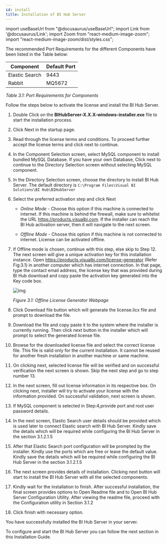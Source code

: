 ```yaml
---
id: install
title: Installation of BI Hub Server
---
```


import useBaseUrl from "@docusaurus/useBaseUrl";
import Link from '@docusaurus/Link';
import Zoom from "react-medium-image-zoom";
import "react-medium-image-zoom/dist/styles.css";

The recommended Port Requirements for the different Components have been listed in the Table below:

| Component      | Default Port |
| -------------- | ------------ |
| Elastic Search | 9443         |
| Rabbit         | MQ5672       |

*Table 3.1: Port Requirements for Components*

Follow the steps below to activate the license and install the BI Hub Server.

1. Double Click on the **BIHubServer-X.X.X-windows-installer.exe** file to start the installation process.

1. Click Next in the startup page.

1. Read through the license terms and conditions. To proceed further accept the license terms and click next to continue.

1. In the Component Selection screen, select MySQL component to install bundled MySQL Database. If you have your own Database, Click next to continue to the Directory Selection screen without selecting MySQL component.

1. In the Directory Selection screen, choose the directory to install BI Hub Server. The default directory is `C:\Program Files\Visual BI Solutions\BI Hub\BIHubServer`

1. Select the preferred activation step and click Next

   - *Online Mode* - Choose this option if this machine is connected to internet. If this machine is behind the firewall, make sure to whitelist the URL https://products.visualbi.com. If the installer can reach the BI Hub activation server, then it will navigate to the next screen.

   - *Offline Mode* - Choose this option if this machine is not connected to internet. License can be activated offline.

1. If Offline mode is chosen, continue with this step, else skip to Step 12. The next screen will give a unique activation key for this installation instance. Open https://products.visualbi.com/license-generator (Refer Fig:3.1) in another computer which has internet connection. In that page, type the contact email address, the license key that was provided during BI Hub download and copy paste the activation key generated into the Key code box.

   <div>
     <Zoom>
       <img alt="img" src={useBaseUrl('/doc-images/fig3.1-licence-generator.png')}/>
     </Zoom>
   </div>

   *Figure 3.1: Offline License Generator Webpage*

1. Click Download file button which will generate the license.licx file and prompt to download the file.

1. Download the file and copy paste it to the system where the installer is currently running. Then click next button in the installer which will prompt to select the generated license file. 

1. Browse for the downloaded license file and select the correct license file. This file is valid only for the current installation. It cannot be reused for another fresh installation in another machine or same machine.

1. On clicking next, selected license file will be verified and on successful verification the next screen is shown. Skip the next step and go to step number 13.

1. In the next screen, fill out license information in its respective box. On clicking next, installer will try to activate your license with the information provided. On successful validation, next screen is shown.

1. If MySQL component is selected in Step:4,provide port and root user password details.

1. In the next screen, Elastic Search user details should be provided which is used later to connect Elastic search with BI Hub Server. Kindly save the details which will be required while configuring the BI Hub Server in the section 3.1.2.1.5

1. After that Elastic Search port configuration will be prompted by the installer. Kindly use the ports which are free or leave the default value. Kindly save the details which will be required while configuring the BI Hub Server in the section 3.1.2.1.5

1. The next screen provides details of installation. Clicking next button will start to install the BI Hub Server with all the selected components.

1. Kindly wait for the installation to finish. After successful installation, the final screen provides options to Open Readme file and to Open BI Hub Server Configuration Utility. After viewing the readme file, proceed with the Configuration utility in Section 3.1.2 

1. Click finish with necessary option.

You have successfully installed the BI Hub Server in your server.

To configure and start the BI Hub Server you can follow the next section in this Installation Guide.
